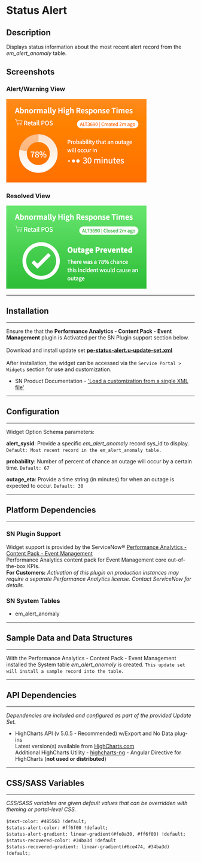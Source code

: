 # Status Alert

## Description

Displays status information about the most recent alert record from the *em_alert_anomaly* table.

## Screenshots
### Alert/Warning View
![alt text](../images/pe-status-alert-1.png "alert view")
### Resolved View
![alt text](../images/pe-status-alert-2.png "resolved")

---
## Installation
---
Ensure the that the **Performance Analytics - Content Pack - Event Management** plugin is Activated per the SN Plugin support section below.<br/><br/>
Download and install update set **[pe-status-alert.u-update-set.xml](https://github.com/platform-experience/serviceportal-widget-library/blob/master/pe-status-alert/pe-status-alert.u-update-set.xml)** <br/><br/>
After installation, the widget can be accessed via the `Service Portal > Widgets` section for use and customization.<br/>
* SN Product Documentation - ['Load a customization from a single XML file'](https://docs.servicenow.com/bundle/kingston-application-development/page/build/system-update-sets/task/t_SaveAnUpdateSetAsAnXMLFile.html)

---
## Configuration
---
Widget Option Schema parameters:

**alert_sysid**: Provide a specific *em_alert_anomaly* record sys_id to display. `Default: Most recent record in the em_alert_anomaly table.`<br/>

**probability**: Number of percent of chance an outage will occur by a certain time. `Default: 67`<br/>

**outage_eta**: Provide a time string (in minutes) for when an outage is expected to occur. `Default: 30`<br/>

---
## Platform Dependencies
---
### SN Plugin Support

Widget support is provided by the ServiceNow® [Performance Analytics - Content Pack - Event Management](https://docs.servicenow.com/bundle/istanbul-performance-analytics-and-reporting/page/use/performance-analytics/reference/r_PALandingPage.html)<br/>
Performance Analytics content pack for Event Management core out-of-the-box KPIs. <br/>
**For Customers:** _Activation of this plugin on production instances may require a separate Performance Analytics license. Contact ServiceNow for details._

### SN System Tables
* em_alert_anomaly

---
## Sample Data and Data Structures
---
With the Performance Analytics - Content Pack - Event Management installed the System table *em_alert_anomoly* is created.  `This update set will install a sample record into the table.`

---
## API Dependencies
---
<i>Dependencies are included and configured as part of the provided Update Set.</i>

* HighCharts API (v 5.0.5 - Recommended)  w/Export and No Data plug-ins
  <br/>Latest version(s) available from [HighCharts.com](http://http://www.highcharts.com/products/highcharts/)
  <br/>Additional HighCharts Utility - [highcharts-ng](https://github.com/pablojim/highcharts-ng) - Angular Directive for HighCharts (__not used or distributed__)

---
## CSS/SASS Variables
---
_CSS/SASS variables are given default values that can be overridden with theming or portal-level CSS._

`$text-color: #485563 !default;`<br/>
`$status-alert-color: #ff6f00 !default;`<br/>
`$status-alert-gradient: linear-gradient(#fe8a30, #ff6f00) !default;`<br/>
`$status-recovered-color: #34ba3d !default`<br/>
`$status-recovered-gradient: linear-gradient(#6ce474, #34ba3d) !default;`<br/>